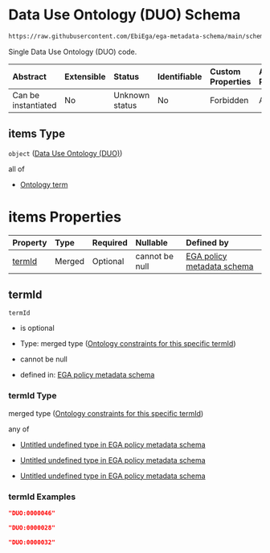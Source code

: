 # Data Use Ontology (DUO) Schema

```txt
https://raw.githubusercontent.com/EbiEga/ega-metadata-schema/main/schemas/EGA.policy.json#/properties/duoCodes/items
```

Single Data Use Ontology (DUO) code.

| Abstract            | Extensible | Status         | Identifiable | Custom Properties | Additional Properties | Access Restrictions | Defined In                                                                   |
| :------------------ | :--------- | :------------- | :----------- | :---------------- | :-------------------- | :------------------ | :--------------------------------------------------------------------------- |
| Can be instantiated | No         | Unknown status | No           | Forbidden         | Allowed               | none                | [EGA.policy.json\*](../../../schemas/EGA.policy.json "open original schema") |

## items Type

`object` ([Data Use Ontology (DUO)](ega-16-properties-data-use-ontology-duo-codes-data-use-ontology-duo.md))

all of

*   [Ontology term](ega-12-definitions-ontology-term.md "check type definition")

# items Properties

| Property          | Type   | Required | Nullable       | Defined by                                                                                                                                                                                                                                                                                             |
| :---------------- | :----- | :------- | :------------- | :----------------------------------------------------------------------------------------------------------------------------------------------------------------------------------------------------------------------------------------------------------------------------------------------------- |
| [termId](#termid) | Merged | Optional | cannot be null | [EGA policy metadata schema](ega-16-properties-data-use-ontology-duo-codes-data-use-ontology-duo-properties-ontology-constraints-for-this-specific-termid.md "https://raw.githubusercontent.com/EbiEga/ega-metadata-schema/main/schemas/EGA.policy.json#/properties/duoCodes/items/properties/termId") |

## termId



`termId`

*   is optional

*   Type: merged type ([Ontology constraints for this specific termId](ega-16-properties-data-use-ontology-duo-codes-data-use-ontology-duo-properties-ontology-constraints-for-this-specific-termid.md))

*   cannot be null

*   defined in: [EGA policy metadata schema](ega-16-properties-data-use-ontology-duo-codes-data-use-ontology-duo-properties-ontology-constraints-for-this-specific-termid.md "https://raw.githubusercontent.com/EbiEga/ega-metadata-schema/main/schemas/EGA.policy.json#/properties/duoCodes/items/properties/termId")

### termId Type

merged type ([Ontology constraints for this specific termId](ega-16-properties-data-use-ontology-duo-codes-data-use-ontology-duo-properties-ontology-constraints-for-this-specific-termid.md))

any of

*   [Untitled undefined type in EGA policy metadata schema](ega-16-properties-data-use-ontology-duo-codes-data-use-ontology-duo-properties-ontology-constraints-for-this-specific-termid-anyof-0.md "check type definition")

*   [Untitled undefined type in EGA policy metadata schema](ega-16-properties-data-use-ontology-duo-codes-data-use-ontology-duo-properties-ontology-constraints-for-this-specific-termid-anyof-1.md "check type definition")

*   [Untitled undefined type in EGA policy metadata schema](ega-16-properties-data-use-ontology-duo-codes-data-use-ontology-duo-properties-ontology-constraints-for-this-specific-termid-anyof-2.md "check type definition")

### termId Examples

```json
"DUO:0000046"
```

```json
"DUO:0000028"
```

```json
"DUO:0000032"
```
